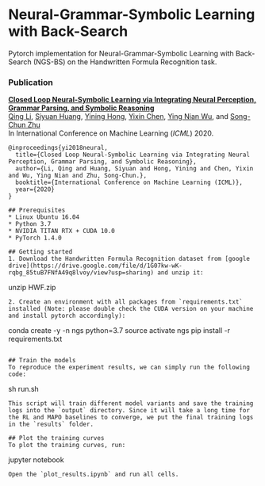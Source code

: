 # Neural-Grammar-Symbolic Learning with Back-Search
Pytorch implementation for Neural-Grammar-Symbolic Learning with Back-Search (NGS-BS) on the Handwritten Formula Recognition task.

### Publication
**[Closed Loop Neural-Symbolic Learning via Integrating Neural Perception, Grammar Parsing, and Symbolic Reasoning]()**
<br>
[Qing Li](http://liqing-ustc.github.io/), 
[Siyuan Huang](http://siyuanhuang.com/), 
[Yining Hong](https://evelinehong.github.io/), 
[Yixin Chen](https://yixchen.github.io/), 
[Ying Nian Wu](http://www.stat.ucla.edu/~ywu/), and
[Song-Chun Zhu](http://www.stat.ucla.edu/~sczhu/)
<br>
In International Conference on Machine Learning (*ICML*) 2020.
<br>

```
@inproceedings{yi2018neural,
  title={Closed Loop Neural-Symbolic Learning via Integrating Neural Perception, Grammar Parsing, and Symbolic Reasoning},
  author={Li, Qing and Huang, Siyuan and Hong, Yining and Chen, Yixin and Wu, Ying Nian and Zhu, Song-Chun.},
  booktitle={International Conference on Machine Learning (ICML)},
  year={2020}
}

## Prerequisites
* Linux Ubuntu 16.04
* Python 3.7
* NVIDIA TITAN RTX + CUDA 10.0
* PyTorch 1.4.0

## Getting started
1. Download the Handwritten Formula Recognition dataset from [google drive](https://drive.google.com/file/d/1G07kw-wK-rqbg_85tuB7FNfA49q8lvoy/view?usp=sharing) and unzip it:
```
unzip HWF.zip
```
2. Create an environment with all packages from `requirements.txt` installed (Note: please double check the CUDA version on your machine and install pytorch accordingly):
```
conda create -y -n ngs python=3.7
source activate ngs
pip install -r requirements.txt
```

## Train the models
To reproduce the experiment results, we can simply run the following code:
```
sh run.sh
```
This script will train different model variants and save the training logs into the `output` directory. Since it will take a long time for the RL and MAPO baselines to converge, we put the final training logs in the `results` folder.

## Plot the training curves
To plot the training curves, run:
```
jupyter notebook
```
Open the `plot_results.ipynb` and run all cells.

